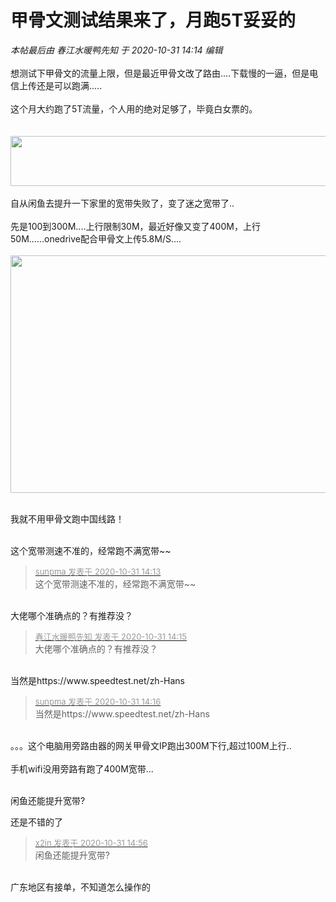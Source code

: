# 甲骨文测试结果来了，月跑5T妥妥的


<i class="pstatus"> 本帖最后由 春江水暖鸭先知 于 2020-10-31 14:14 编辑 </i><br />
<br />
想测试下甲骨文的流量上限，但是最近甲骨文改了路由....下载慢的一逼，但是电信上传还是可以跑满.....<br />
<br />
这个月大约跑了5T流量，个人用的绝对足够了，毕竟白女票的。<br />
<br />
<img id="aimg_lQpVz" onclick="zoom(this, this.src, 0, 0, 0)" class="zoom" src="http://img.lbay.eu/2020/10/31/6e345e58e59bfa6d266b935b9b94c167.png" onmouseover="img_onmouseoverfunc(this)" onload="thumbImg(this)" border="0" alt="" /><br />
<br />
<img id="aimg_ImDDB" onclick="zoom(this, this.src, 0, 0, 0)" class="zoom" width="600" height="80" src="http://img.lbay.eu/2020/10/31/6e661e3b56c9600f8dd80c8cbf9d3c66.png" onmouseover="img_onmouseoverfunc(this)" onclick="zoom(this)" style="cursor:pointer" border="0" alt="" /><br />
<br />
自从闲鱼去提升一下家里的宽带失败了，变了迷之宽带了..<br />
<br />
先是100到300M....上行限制30M，最近好像又变了400M，上行50M......onedrive配合甲骨文上传5.8M/S....<br />
<br />
<img id="aimg_l8VS8" onclick="zoom(this, this.src, 0, 0, 0)" class="zoom" width="600" height="380" src="http://img.lbay.eu/2020/10/31/ffc8383ae9a8dada7c8ebb039e271e07.png" onmouseover="img_onmouseoverfunc(this)" onclick="zoom(this)" style="cursor:pointer" border="0" alt="" /><br />
<br />


我就不用甲骨文跑中国线路！<br />
<br />
<img src="static/image/smiley/default/lol.gif" smilieid="12" border="0" alt="" /><img src="static/image/smiley/default/lol.gif" smilieid="12" border="0" alt="" /><img src="static/image/smiley/default/lol.gif" smilieid="12" border="0" alt="" />

这个宽带测速不准的，经常跑不满宽带~~

<div class="quote"><blockquote><font size="2"><a href="https://www.hostloc.com/forum.php?mod=redirect&amp;goto=findpost&amp;pid=9380537&amp;ptid=760581" target="_blank"><font color="#999999">sunpma 发表于 2020-10-31 14:13</font></a></font><br />
这个宽带测速不准的，经常跑不满宽带~~</blockquote></div><br />
大佬哪个准确点的？有推荐没？

<div class="quote"><blockquote><font size="2"><a href="https://www.hostloc.com/forum.php?mod=redirect&amp;goto=findpost&amp;pid=9380546&amp;ptid=760581" target="_blank"><font color="#999999">春江水暖鸭先知 发表于 2020-10-31 14:15</font></a></font><br />
大佬哪个准确点的？有推荐没？</blockquote></div><br />
当然是https://www.speedtest.net/zh-Hans

<div class="quote"><blockquote><font size="2"><a href="https://www.hostloc.com/forum.php?mod=redirect&amp;goto=findpost&amp;pid=9380551&amp;ptid=760581" target="_blank"><font color="#999999">sunpma 发表于 2020-10-31 14:16</font></a></font><br />
当然是https://www.speedtest.net/zh-Hans</blockquote></div><br />
。。。这个电脑用旁路由器的网关甲骨文IP跑出300M下行,超过100M上行..<br />
<img id="aimg_J1LaO" onclick="zoom(this, this.src, 0, 0, 0)" class="zoom" src="http://img.lbay.eu/2020/10/31/4d6c80dffeab50526dd190a6f510d1da.png" onmouseover="img_onmouseoverfunc(this)" onload="thumbImg(this)" border="0" alt="" /><br />
<br />
手机wifi没用旁路有跑了400M宽带...<br />
<br />
<img id="aimg_mhEg7" onclick="zoom(this, this.src, 0, 0, 0)" class="zoom" src="http://img.lbay.eu/2020/10/31/3e9b00ebf1b5cb705d367d5789a8d908.png" onmouseover="img_onmouseoverfunc(this)" onload="thumbImg(this)" border="0" alt="" />

闲鱼还能提升宽带?

还是不错的了

<div class="quote"><blockquote><font size="2"><a href="https://www.hostloc.com/forum.php?mod=redirect&amp;goto=findpost&amp;pid=9380697&amp;ptid=760581" target="_blank"><font color="#999999">x2in 发表于 2020-10-31 14:56</font></a></font><br />
闲鱼还能提升宽带?</blockquote></div><br />
广东地区有接单，不知道怎么操作的

